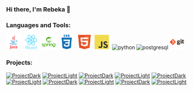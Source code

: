 ### Hi there, I'm Rebeka 👋

### Languages and Tools:
<div>
  <img src="https://github.com/devicons/devicon/blob/master/icons/java/java-original-wordmark.svg" title="Java" alt="Java" width="40" height="40"/>&nbsp;
  <img src="https://github.com/devicons/devicon/blob/master/icons/react/react-original-wordmark.svg" title="React" alt="React" width="40" height="40"/>&nbsp;
  <img src="https://github.com/devicons/devicon/blob/master/icons/spring/spring-original-wordmark.svg" title="Spring" alt="Spring" width="40" height="40"/>&nbsp;
  <img src="https://github.com/devicons/devicon/blob/master/icons/css3/css3-plain-wordmark.svg"  title="CSS3" alt="CSS" width="40" height="40"/>&nbsp;
  <img src="https://github.com/devicons/devicon/blob/master/icons/html5/html5-original.svg" title="HTML5" alt="HTML" width="40" height="40"/>&nbsp;
  <img src="https://github.com/devicons/devicon/blob/master/icons/javascript/javascript-original.svg" title="JavaScript" alt="JavaScript" width="40" height="40"/>&nbsp;
  <img src="https://cdn.jsdelivr.net/gh/devicons/devicon/icons/python/python-original-wordmark.svg" title="python" alt="python" width="40" height="40"/>
  <img src="https://cdn.jsdelivr.net/gh/devicons/devicon/icons/postgresql/postgresql-plain-wordmark.svg" title="postgresql" alt="postgresql" width="40" height="40"/>
  <img src="https://github.com/devicons/devicon/blob/master/icons/git/git-original-wordmark.svg" title="Git" **alt="Git" width="40" height="40"/>
</div>


### Projects:
[![ProjectDark](https://github-readme-stats.vercel.app/api/pin/?username=rebekajakob&repo=calculator&theme=dark#gh-dark-mode-only)](https://github.com/rebekajakob/calculator#gh-dark-mode-only)
[![ProjectLight](https://github-readme-stats.vercel.app/api/pin/?username=rebekajakob&repo=calculator#gh-light-mode-only)](https://github.com/rebekajakob/calculator#gh-light-mode-only)
[![ProjectDark](https://github-readme-stats.vercel.app/api/pin/?username=rebekajakob&repo=library&theme=dark#gh-dark-mode-only)](https://github.com/rebekajakob/library#gh-dark-mode-only)
[![ProjectLight](https://github-readme-stats.vercel.app/api/pin/?username=rebekajakob&repo=library#gh-light-mode-only)](https://github.com/rebekajakob/library#gh-light-mode-only)
[![ProjectDark](https://github-readme-stats.vercel.app/api/pin/?username=CodecoolGlobal&repo=el-proyecte-grande-sprint-1-java-zsofi82&theme=dark#gh-dark-mode-only)](https://github.com/CodeCoolGlobal/el-proyecte-grande-sprint-1-java-zsofi82#gh-dark-mode-only)
[![ProjectLight](https://github-readme-stats.vercel.app/api/pin/?username=CodecoolGlobal&repo=el-proyecte-grande-sprint-1-java-zsofi82#gh-light-mode-only)](https://github.com/CodeCoolGlobal/el-proyecte-grande-sprint-1-java-zsofi82#gh-light-mode-only)
[![ProjectDark](https://github-readme-stats.vercel.app/api/pin/?username=CodecoolGlobal&repo=dungeon-crawl-2-java-B-T-ND&theme=dark#gh-dark-mode-only)](https://github.com/CodeCoolGlobal/dungeon-crawl-2-java-B-T-ND#gh-dark-mode-only)
[![ProjectLight](https://github-readme-stats.vercel.app/api/pin/?username=CodecoolGlobal&repo=dungeon-crawl-2-java-B-T-ND#gh-light-mode-only)](https://github.com/CodeCoolGlobal/dungeon-crawl-2-java-B-T-ND#gh-light-mode-only)
[![ProjectDark](https://github-readme-stats.vercel.app/api/pin/?username=CodecoolGlobal&repo=polish-draughts-java-B-T-ND&theme=dark#gh-dark-mode-only)](https://github.com/CodeCoolGlobal/polish-draughts-java-B-T-ND#gh-dark-mode-only)
[![ProjectLight](https://github-readme-stats.vercel.app/api/pin/?username=CodecoolGlobal&repo=polish-draughts-java-B-T-ND#gh-light-mode-only)](https://github.com/CodeCoolGlobal/polish-draughts-java-B-T-ND#gh-light-mode-only)





<!--
**rebekajakob/rebekajakob** is a ✨ _special_ ✨ repository because its `README.md` (this file) appears on your GitHub profile.

Here are some ideas to get you started:

- 🔭 I’m currently working on ...
- 🌱 I’m currently learning ...
- 👯 I’m looking to collaborate on ...
- 🤔 I’m looking for help with ...
- 💬 Ask me about ...
- 📫 How to reach me: ...
- 😄 Pronouns: ...
- ⚡ Fun fact: ...
-->
